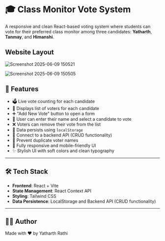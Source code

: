 # 🎓 Class Monitor Vote System

A responsive and clean React-based voting system where students can vote for their preferred class monitor among three candidates: **Yatharth**, **Tanmay**, and **Himanshi**.

## Website Layout
![Screenshot 2025-06-09 150521](https://github.com/user-attachments/assets/4badf7d5-c73c-470a-a663-cd236f050ccc)

![Screenshot 2025-06-09 150505](https://github.com/user-attachments/assets/12a9d446-d5f4-462a-8198-604a3f1b757d)

## 📌 Features

- 🗳️ Live vote counting for each candidate
- 👥 Displays list of voters for each candidate
- ➕ "Add New Vote" button to open a form
- 🧾 User can enter their name and select a candidate to vote
- ❌ Voters can remove their vote from the list
- 💾 Data persists using `localStorage`
- 🔗 Connect to a backend API (CRUD functionality)
- 🧠 Prevent duplicate voter names
- 📱 Fully responsive and mobile-friendly UI
- ✨ Stylish UI with soft colors and clean typography

---

## 🛠️ Tech Stack

- **Frontend**: React + Vite
- **State Management**: React Context API
- **Styling**: Tailwind CSS
- **Data Persistence**: LocalStorage and Backend API (CRUD functionality)

---

## 🧑‍💻 Author
Made with ❤️ by Yatharth Rathi


